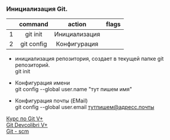 ### Инициализация Git.

||command|action|flags|
|:-:|:-:|:-:|:-:|
|1|git init|Инициализация||
|2|git config|Конфигурация|||

- инициализация репозитория, создает в текущей папке git репозиторий.  
git init  

- Конфигурация имени  
git config --global user.name "тут пишем имя"  

- Конфигурация почты (EMail)  
git config --global user.email тутпишем@адресс.почты  

[Курс по Git V+](https://githowto.com/ru)  
[Git Devcolibri V+](https://devcolibri.com/course/git-%D0%B4%D0%BB%D1%8F-%D0%BD%D0%B0%D1%87%D0%B8%D0%BD%D0%B0%D1%8E%D1%89%D0%B8%D1%85/)  
[Git - scm](https://git-scm.com/)  
